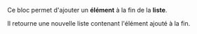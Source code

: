 Ce bloc permet d'ajouter un **élément** à la fin de la **liste**.

Il retourne une nouvelle liste contenant l'élément ajouté à la fin.